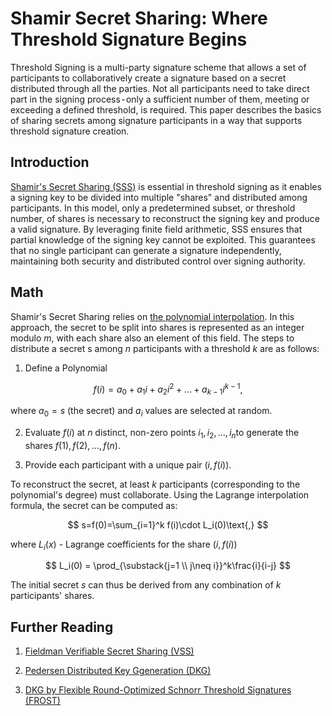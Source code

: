 # Shamir Secret Sharing: Where Threshold Signature Begins

Threshold Signing is a multi-party signature scheme that allows a set of participants to collaboratively create a signature based on a secret distributed through all the parties. Not all participants need to take direct part in the signing process - only a sufficient number of them, meeting or exceeding a defined threshold, is required. This paper describes the basics of sharing secrets among signature participants in a way that supports threshold signature creation.

## Introduction

[Shamir's Secret Sharing (SSS)](https://en.wikipedia.org/wiki/Shamir%27s_secret_sharing) is essential in threshold signing as it enables a signing key to be divided into multiple "shares" and distributed among participants. In this model, only a predetermined subset, or threshold number, of shares is necessary to reconstruct the signing key and produce a valid signature. By leveraging finite field arithmetic, SSS ensures that partial knowledge of the signing key cannot be exploited. This guarantees that no single participant can generate a signature independently, maintaining both security and distributed control over signing authority.

## Math

Shamir's Secret Sharing relies on [the polynomial interpolation](https://en.wikipedia.org/wiki/Polynomial_interpolation). In this approach, the secret to be split into shares is represented as an integer modulo $m$, with each share also an element of this field.
The steps to distribute a secret s among $n$ participants with a threshold $k$ are as follows:

1. Define a Polynomial

$$
f(i)=a_0​+a_1​i+a_2i^2+\ldots+a_{k−1}​i^{k−1}\text{,}
$$

where $a_0=s$ (the secret) and $a_i$​ values are selected at random.

2. Evaluate $f(i)$ at $n$ distinct, non-zero points $i_1, i_2, \ldots, i_n$​ to generate the shares $f(1), f(2), \ldots, f(n)$.

3. Provide each participant with a unique pair $(i, f(i))$.

To reconstruct the secret, at least $k$ participants (corresponding to the polynomial's degree) must collaborate. Using the Lagrange interpolation formula, the secret can be computed as:

$$
s=f(0)=\sum_{i=1}^k f(i)\cdot L_i(0)\text{,}
$$

where $L_i(x)$ - Lagrange coefficients for the share $(i, f(i))$

$$
L_i​(0) = \prod_{\substack{j=1 \\ j\neq i}}^k\frac{i}{i-j}
$$

The initial secret $s$ can thus be derived from any combination of $k$ participants' shares.

## Further Reading

1. [Fieldman Verifiable Secret Sharing (VSS)](https://en.wikipedia.org/wiki/Verifiable_secret_sharing)

2. [Pedersen Distributed Key Ggeneration (DKG)](https://link.springer.com/content/pdf/10.1007/3-540-46766-1_9.pdf)

3. [DKG by Flexible Round-Optimized Schnorr Threshold Signatures (FROST)](https://eprint.iacr.org/2020/852.pdf)

